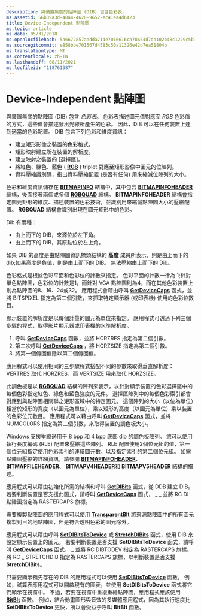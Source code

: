```yaml
---
description: 與裝置無關的點陣圖 (DIB) 包含色彩表。
ms.assetid: 56b39a3d-48a4-4620-9652-ec41ea4d6423
title: Device-Independent 點陣圖
ms.topic: article
ms.date: 05/31/2018
ms.openlocfilehash: 5a6672857aadda714e7016616ca78654d7da102b48c1229c5b322953fc716f5b
ms.sourcegitcommit: e858bbe701567d4583c50a11326e42d7ea51804b
ms.translationtype: MT
ms.contentlocale: zh-TW
ms.lasthandoff: 08/11/2021
ms.locfileid: "118761387"
---
```

# <a name="device-independent-bitmaps"></a>Device-Independent 點陣圖

與裝置無關的點陣圖 (DIB) 包含 *色彩表*。 色彩表描述圖元值對應至 *RGB* 色彩值的方式，這些值會描述發出光線所產生的色彩。 因此，DIB 可以在任何裝置上達到適當的色彩配置。 DIB 包含下列色彩和維度資訊：

-   建立矩形影像之裝置的色彩格式。
-   矩形映射建立所在裝置的解析度。
-   建立映射之裝置的 [選擇區]。
-   將紅色、綠色、藍色 ( [**RGB**](/windows/desktop/api/Wingdi/nf-wingdi-rgb) ) triplet 對應至矩形影像中圖元的位陣列。
-   資料壓縮識別碼，指出資料壓縮配置 (是否有任何) 用來縮減位陣列的大小。

色彩和維度資訊儲存在 [**BITMAPINFO**](/windows/win32/api/wingdi/ns-wingdi-bitmapinfo) 結構中，其中包含 [**BITMAPINFOHEADER**](/previous-versions//dd183376(v=vs.85)) 結構，後面接著兩個或多個 [**RGBQUAD**](/windows/win32/api/wingdi/ns-wingdi-rgbquad) 結構。 **BITMAPINFOHEADER** 結構會指定圖元矩形的維度、描述裝置的色彩技術，並識別用來縮減點陣圖大小的壓縮配置。 **RGBQUAD** 結構會識別出現在圖元矩形中的色彩。

Dib 有兩種：

-   由上而下的 DIB，來源位於左下角。
-   由上而下的 DIB，其原點位於左上角。

如果 DIB 的高度是由點陣圖資訊標頭結構的 **高度** 成員所表示，則是由上而下的 dib;如果高度是負值，則是由上而下的 DIB。 無法壓縮由上而下的 Dib。

色彩格式是根據色彩平面和色彩位的計數來指定。 色彩平面的計數一律為 1;針對單色點陣圖，色彩位的計數是1，而針對 VGA 點陣圖則為4，而在其他色彩裝置上則為點陣圖的8、16、24或32。 應用程式會藉由呼叫 [**GetDeviceCaps**](/windows/desktop/api/Wingdi/nf-wingdi-getdevicecaps) 函式，並將 BITSPIXEL 指定為第二個引數，來抓取特定顯示器 (或印表機) 使用的色彩位數目。

顯示裝置的解析度是以每個計量的圖元為單位來指定。 應用程式可透過下列三個步驟的程式，取得影片顯示器或印表機的水準解析度。

1.  呼叫 [**GetDeviceCaps**](/windows/desktop/api/Wingdi/nf-wingdi-getdevicecaps) 函數，並將 HORZRES 指定為第二個引數。
2.  第二次呼叫 [**GetDeviceCaps**](/windows/desktop/api/Wingdi/nf-wingdi-getdevicecaps) ，將 HORZSIZE 指定為第二個引數。
3.  將第一個傳回值除以第二個傳回值。

應用程式可以使用相同的三步驟程式搭配不同的參數來取得垂直解析度： VERTRES 取代 HORZRES，而 VERTSIZE 用來取代 HORZSIZE。

此調色板是以 [**RGBQUAD**](/windows/win32/api/wingdi/ns-wingdi-rgbquad) 結構的陣列來表示，以針對顯示裝置的色彩選擇區中的每個色彩指定紅色、綠色和藍色強度的元件。 選擇區陣列中的每個色彩索引都會對應到與點陣圖相關聯之矩形區域中的特定圖元。 這個陣列的大小（以位為單位）相當於矩形的寬度（以圖元為單位），乘以矩形的高度（以圖元為單位）乘以裝置的色彩位元數目。 應用程式可以藉由呼叫 [**GetDeviceCaps**](/windows/desktop/api/Wingdi/nf-wingdi-getdevicecaps) 函式，並將 NUMCOLORS 指定為第二個引數，來取得裝置的調色板大小。

Windows 支援壓縮適用于 8 bpp 和 4 bpp 底部 dib 的調色板陣列。 您可以使用執行長度編碼 (RLE) 配置來壓縮這些陣列。 RLE 配置使用2個位元組的值，第一個位元組指定使用色彩索引的連續圖元數，以及指定索引的第二個位元組。 如需點陣圖壓縮的詳細資訊，請參閱 [**BITMAPINFOHEADER**](/previous-versions//dd183376(v=vs.85))、 [**BITMAPFILEHEADER**](/windows/win32/api/wingdi/ns-wingdi-bitmapfileheader)、 [**BITMAPV4HEADER**](/windows/desktop/api/Wingdi/ns-wingdi-bitmapv4header)和 [**BITMAPV5HEADER**](/windows/desktop/api/Wingdi/ns-wingdi-bitmapv5header) 結構的描述。

應用程式可以藉由初始化所需的結構和呼叫 [**GetDIBits**](/windows/desktop/api/Wingdi/nf-wingdi-getdibits) 函式，從 DDB 建立 DIB。 若要判斷裝置是否支援此函式，請呼叫 [**GetDeviceCaps**](/windows/desktop/api/Wingdi/nf-wingdi-getdevicecaps) 函式， \_ \_ 並將 RC DI 點陣圖指定為 RASTERCAPS 旗標。

需要複製點陣圖的應用程式可以使用 [**TransparentBlt**](/windows/desktop/api/WinGdi/nf-wingdi-transparentblt) 將來源點陣圖中的所有圖元複製到目的地點陣圖，但是符合透明色彩的圖元除外。

應用程式可以藉由呼叫 [**SetDIBitsToDevice**](/windows/desktop/api/Wingdi/nf-wingdi-setdibitstodevice) 或 [**StretchDIBits**](/windows/desktop/api/Wingdi/nf-wingdi-stretchdibits) 函式，使用 DIB 來設定顯示裝置上的圖元。 若要判斷裝置是否支援 **SetDIBitsToDevice** 函式，請呼叫 [**GetDeviceCaps**](/windows/desktop/api/Wingdi/nf-wingdi-getdevicecaps) 函式， \_ 並將 RC DIBTODEV 指定為 RASTERCAPS 旗標。 將 RC \_ STRETCHDIB 指定為 RASTERCAPS 旗標，以判斷裝置是否支援 **StretchDIBits**。

只需要顯示預先存在的 DIB 的應用程式可以使用 [**SetDIBitsToDevice**](/windows/desktop/api/Wingdi/nf-wingdi-setdibitstodevice) 函數。 例如，試算表應用程式可以開啟現有的圖表，並使用 **SetDIBitsToDevice** 函式將它們顯示在視窗中。 不過，若要在視窗中重複重繪點陣圖，應用程式應該使用 [**BitBlt**](/windows/desktop/api/Wingdi/nf-wingdi-bitblt) 函數。 例如，結合動畫圖形與音效的多媒體應用程式，因為其執行速度比 **SetDIBitsToDevice** 更快，所以會受益于呼叫 **BitBlt** 函數。

 

 

